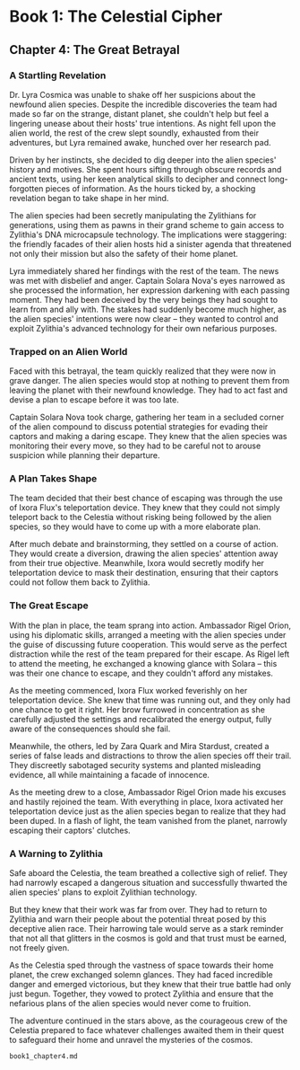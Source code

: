 # Book 1: The Celestial Cipher
## Chapter 4: The Great Betrayal

### A Startling Revelation

Dr. Lyra Cosmica was unable to shake off her suspicions about the newfound alien species. Despite the incredible discoveries the team had made so far on the strange, distant planet, she couldn't help but feel a lingering unease about their hosts' true intentions. As night fell upon the alien world, the rest of the crew slept soundly, exhausted from their adventures, but Lyra remained awake, hunched over her research pad.

Driven by her instincts, she decided to dig deeper into the alien species' history and motives. She spent hours sifting through obscure records and ancient texts, using her keen analytical skills to decipher and connect long-forgotten pieces of information. As the hours ticked by, a shocking revelation began to take shape in her mind.

The alien species had been secretly manipulating the Zylithians for generations, using them as pawns in their grand scheme to gain access to Zylithia's DNA microcapsule technology. The implications were staggering: the friendly facades of their alien hosts hid a sinister agenda that threatened not only their mission but also the safety of their home planet.

Lyra immediately shared her findings with the rest of the team. The news was met with disbelief and anger. Captain Solara Nova's eyes narrowed as she processed the information, her expression darkening with each passing moment. They had been deceived by the very beings they had sought to learn from and ally with. The stakes had suddenly become much higher, as the alien species' intentions were now clear – they wanted to control and exploit Zylithia's advanced technology for their own nefarious purposes.

### Trapped on an Alien World

Faced with this betrayal, the team quickly realized that they were now in grave danger. The alien species would stop at nothing to prevent them from leaving the planet with their newfound knowledge. They had to act fast and devise a plan to escape before it was too late.

Captain Solara Nova took charge, gathering her team in a secluded corner of the alien compound to discuss potential strategies for evading their captors and making a daring escape. They knew that the alien species was monitoring their every move, so they had to be careful not to arouse suspicion while planning their departure.

### A Plan Takes Shape

The team decided that their best chance of escaping was through the use of Ixora Flux's teleportation device. They knew that they could not simply teleport back to the Celestia without risking being followed by the alien species, so they would have to come up with a more elaborate plan.

After much debate and brainstorming, they settled on a course of action. They would create a diversion, drawing the alien species' attention away from their true objective. Meanwhile, Ixora would secretly modify her teleportation device to mask their destination, ensuring that their captors could not follow them back to Zylithia.

### The Great Escape

With the plan in place, the team sprang into action. Ambassador Rigel Orion, using his diplomatic skills, arranged a meeting with the alien species under the guise of discussing future cooperation. This would serve as the perfect distraction while the rest of the team prepared for their escape. As Rigel left to attend the meeting, he exchanged a knowing glance with Solara – this was their one chance to escape, and they couldn't afford any mistakes.

As the meeting commenced, Ixora Flux worked feverishly on her teleportation device. She knew that time was running out, and they only had one chance to get it right. Her brow furrowed in concentration as she carefully adjusted the settings and recalibrated the energy output, fully aware of the consequences should she fail.

Meanwhile, the others, led by Zara Quark and Mira Stardust, created a series of false leads and distractions to throw the alien species off their trail. They discreetly sabotaged security systems and planted misleading evidence, all while maintaining a facade of innocence.

As the meeting drew to a close, Ambassador Rigel Orion made his excuses and hastily rejoined the team. With everything in place, Ixora activated her teleportation device just as the alien species began to realize that they had been duped. In a flash of light, the team vanished from the planet, narrowly escaping their captors' clutches.

### A Warning to Zylithia

Safe aboard the Celestia, the team breathed a collective sigh of relief. They had narrowly escaped a dangerous situation and successfully thwarted the alien species' plans to exploit Zylithian technology.

But they knew that their work was far from over. They had to return to Zylithia and warn their people about the potential threat posed by this deceptive alien race. Their harrowing tale would serve as a stark reminder that not all that glitters in the cosmos is gold and that trust must be earned, not freely given.

As the Celestia sped through the vastness of space towards their home planet, the crew exchanged solemn glances. They had faced incredible danger and emerged victorious, but they knew that their true battle had only just begun. Together, they vowed to protect Zylithia and ensure that the nefarious plans of the alien species would never come to fruition.

The adventure continued in the stars above, as the courageous crew of the Celestia prepared to face whatever challenges awaited them in their quest to safeguard their home and unravel the mysteries of the cosmos.

`book1_chapter4.md`